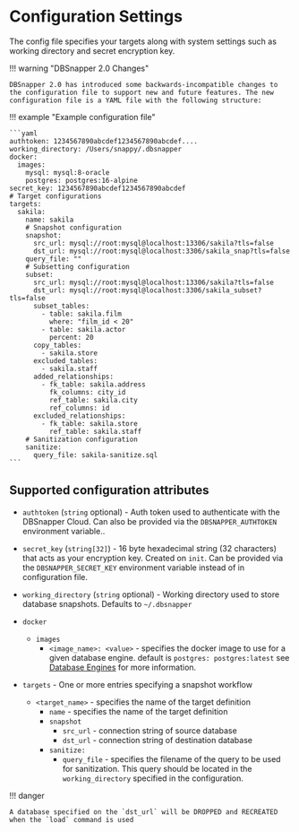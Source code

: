 # Configuration Settings

The config file specifies your targets along with system settings such as working directory and secret encryption key.

<!-- prettier-ignore-start -->
!!! warning "DBSnapper 2.0 Changes"

    DBSnapper 2.0 has introduced some backwards-incompatible changes to the configuration file to support new and future features. The new configuration file is a YAML file with the following structure:
<!-- prettier-ignore-end -->

<!-- prettier-ignore-start -->
!!! example "Example configuration file"

    ```yaml
    authtoken: 1234567890abcdef1234567890abcdef....
    working_directory: /Users/snappy/.dbsnapper
    docker:
      images:
        mysql: mysql:8-oracle
        postgres: postgres:16-alpine
    secret_key: 1234567890abcdef1234567890abcdef
    # Target configurations
    targets:
      sakila:
        name: sakila
        # Snapshot configuration
        snapshot:
          src_url: mysql://root:mysql@localhost:13306/sakila?tls=false
          dst_url: mysql://root:mysql@localhost:3306/sakila_snap?tls=false
        query_file: ""
        # Subsetting configuration
        subset:
          src_url: mysql://root:mysql@localhost:13306/sakila?tls=false
          dst_url: mysql://root:mysql@localhost:3306/sakila_subset?tls=false
          subset_tables:
            - table: sakila.film
              where: "film_id < 20"
            - table: sakila.actor
              percent: 20
          copy_tables:
            - sakila.store
          excluded_tables:
            - sakila.staff
          added_relationships:
            - fk_table: sakila.address
              fk_columns: city_id
              ref_table: sakila.city
              ref_columns: id
          excluded_relationships:
            - fk_table: sakila.store
              ref_table: sakila.staff
        # Sanitization configuration
        sanitize:
          query_file: sakila-sanitize.sql
    ```
<!-- prettier-ignore-end -->

## Supported configuration attributes

- `authtoken` (`string` optional) - Auth token used to authenticate with the DBSnapper Cloud. Can also be provided via the `DBSNAPPER_AUTHTOKEN` environment variable..
- `secret_key` (`string[32]`) - 16 byte hexadecimal string (32 characters) that acts as your encryption key. Created on `init`. Can be provided via the `DBSNAPPER_SECRET_KEY` environment variable instead of in configuration file.
- `working_directory` (`string` optional) - Working directory used to store database snapshots. Defaults to `~/.dbsnapper`

- `docker`

  - `images`
    - `<image_name>: <value>` - specifies the docker image to use for a given database engine. default is `postgres: postgres:latest` see [Database Engines](database-engines/introduction) for more information.

- `targets` - One or more entries specifying a snapshot workflow
  - `<target_name>` - specifies the name of the target definition
    - `name` - specifies the name of the target definition
    - `snapshot`
      - `src_url` - connection string of source database
      - `dst_url` - connection string of destination database
    - `sanitize:`
      - `query_file` - specifies the filename of the query to be used for sanitization. This query should be located in the `working_directory` specified in the configuration.

<!-- prettier-ignore-start -->
!!! danger

    A database specified on the `dst_url` will be DROPPED and RECREATED when the `load` command is used
<!-- prettier-ignore-end -->
